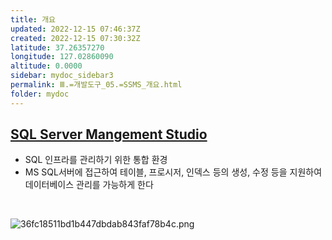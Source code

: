 ```yaml
---
title: 개요
updated: 2022-12-15 07:46:37Z
created: 2022-12-15 07:30:32Z
latitude: 37.26357270
longitude: 127.02860090
altitude: 0.0000
sidebar: mydoc_sidebar3
permalink: Ⅲ.=개발도구_05.=SSMS_개요.html
folder: mydoc
---
```


## [SQL Server Mangement Studio](https://learn.microsoft.com/ko-kr/sql/ssms/download-sql-server-management-studio-ssms?view=sql-server-ver16)
- SQL 인프라를 관리하기 위한 통합 환경
- MS SQL서버에 접근하여 테이블, 프로시저, 인덱스 등의 생성, 수정 등을 지원하여 데이터베이스 관리를 가능하게 한다
<br>

![36fc18511bd1b447dbdab843faf78b4c.png](../../resources/36fc18511bd1b447dbdab843faf78b4c.png)
